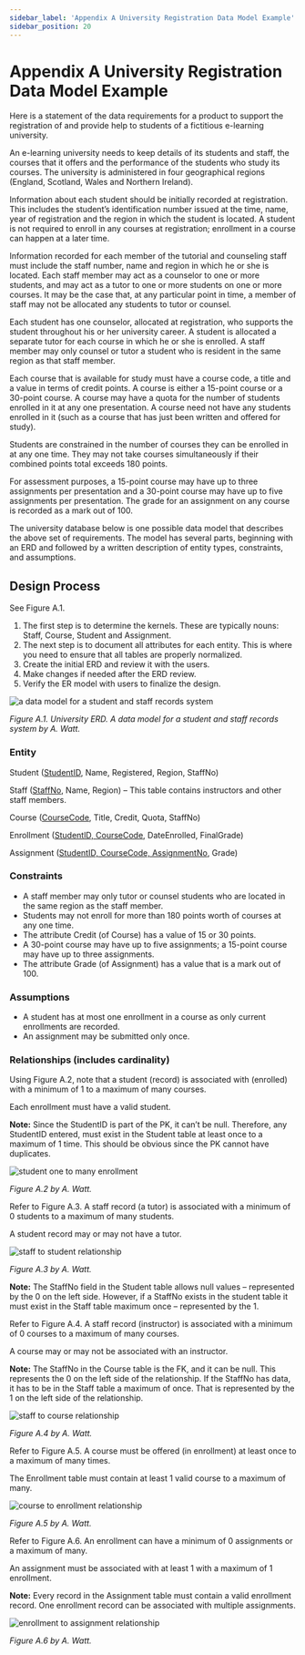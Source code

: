 ```yaml
---
sidebar_label: 'Appendix A University Registration Data Model Example'
sidebar_position: 20
---
```


# Appendix A University Registration Data Model Example

Here is a statement of the data requirements for a product to support 
the registration of and provide
  help to students of a fictitious e-learning university.

An e-learning university needs to keep details of its students and staff, 
the courses that it offers and
  the performance of the students who study its courses. The university 
  is administered in four
  geographical regions (England, Scotland, Wales and Northern Ireland).

Information about each student should be initially recorded at registration. 
This includes the student’s
  identification number issued at the time, name, year of registration and 
  the region in which the student
  is located. A student is not required to enroll in any courses at 
  registration; enrollment in a course
  can happen at a later time.

Information recorded for each member of the tutorial and counseling staff 
must include the staff number,
  name and region in which he or she is located. Each staff member may act as 
  a counselor to one or more
  students, and may act as a tutor to one or more students on one or 
  more courses. It may be the case
  that, at any particular point in time, a member of staff may not be 
  allocated any students to tutor or
  counsel.

Each student has one counselor, allocated at registration, who supports 
the student throughout his or her
  university career. A student is allocated a separate tutor for each course 
  in which he or she is
  enrolled. A staff member may only counsel or tutor a student who is resident 
  in the same region as that
  staff member.

Each course that is available for study must have a course code, a title and 
a value in terms of credit
  points. A course is either a 15-point course or a 30-point course. A course 
  may have a quota for the
  number of students enrolled in it at any one presentation. A course 
  need not have any students
  enrolled in it (such as a course that has just been written and offered 
  for study).

Students are constrained in the number of courses they can be enrolled in at 
any one time. They may not
  take courses simultaneously if their combined points total exceeds 180 points.

For assessment purposes, a 15-point course may have up to three assignments 
per presentation and a
  30-point course may have up to five assignments per presentation. The grade 
  for an assignment on any
  course is recorded as a mark out of 100.

The university database below is one possible data model that describes the 
above set of requirements.
  The model has several parts, beginning with an ERD and followed by a 
  written description of entity
  types, constraints, and assumptions.

## Design Process

See Figure A.1.

1. The first step is to determine the kernels. These are typically nouns: 
    Staff, Course, Student and
    Assignment.
1. The next step is to document all attributes for each entity. This is where 
    you need to ensure that
    all tables are properly normalized.
1. Create the initial ERD and review it with the users.
1. Make changes if needed after the ERD review.
1. Verify the ER model with users to finalize the design.

![a data model for a student and staff records system](http://opentextbc.ca/dbdesign01/wp-content/uploads/sites/11/2013/12/Ch-14-University-Example-ERD-300x189.jpg)

*Figure A.1. University ERD. A data model for a
    student and staff records system by A. Watt.*

### Entity

Student (<u>StudentID</u>, Name, Registered, Region, StaffNo)


Staff (<u>StaffNo</u>, Name, Region) – This table contains
  instructors and other staff members.

Course (<u>CourseCode</u>, Title, Credit, Quota, StaffNo)

Enrollment (<u>StudentlD, CourseCode</u>, DateEnrolled,
  FinalGrade)

Assignment (<u>StudentID, CourseCode, AssignmentNo</u>,
  Grade)

### Constraints

* A staff member may only tutor or counsel students who are located in the 
    same region as the staff
    member.
* Students may not enroll for more than 180 points worth of courses at any 
    one time.
* The attribute Credit (of Course) has a value of 15 or 30 points.
* A 30-point course may have up to five assignments; a 15-point course may 
    have up to three
    assignments.
* The attribute Grade (of Assignment) has a value that is a mark out of 100.

### Assumptions

* A student has at most one enrollment in a course as only current 
    enrollments are recorded.
* An assignment may be submitted only once.

### Relationships (includes cardinality)

Using Figure A.2, note that a student (record) is associated with (enrolled) 
with a minimum of 1 to a
  maximum of many courses.

Each enrollment must have a valid student.

<strong>Note:</strong>  Since the StudentID is part of the PK, it can’t be 
null. Therefore, any
  StudentID entered, must exist in the Student table at least once to a 
  maximum of 1 time. This
  should be obvious since the PK cannot have duplicates.

![student one to many enrollment](http://opentextbc.ca/dbdesign01/wp-content/uploads/sites/11/2013/12/Ch-14-Student-one-to-Many-Enrollment-300x145.jpg)

*Figure A.2 by A. Watt.*

Refer to Figure A.3. A staff record (a tutor) is associated with a minimum of 
0 students to a maximum of
  many students.

A student record may or may not have a tutor.

![staff to student relationship](http://opentextbc.ca/dbdesign01/wp-content/uploads/sites/11/2013/12/Ch-14-Staff-to-Student-300x174.jpg)

*Figure A.3 by A. Watt.*

<strong>Note:</strong>  The StaffNo field in the Student table
  allows null values – represented by the 0 on the left side.  However, 
  if a StaffNo exists in the
  student table it must exist in the Staff table maximum once – represented 
  by the 1.

Refer to Figure A.4. A staff record (instructor) is associated with a minimum 
of 0 courses to a
  maximum of many courses.

A course may or may not be associated with an instructor.

<strong>Note:</strong>  The StaffNo in the Course table is the FK, and it can 
be null. This
  represents the 0 on the left side of the relationship. If the StaffNo has 
  data, it has to be in the
  Staff table a maximum of once. That is represented by the 1 on the left side 
  of the relationship.

![staff to course relationship](http://opentextbc.ca/dbdesign01/wp-content/uploads/sites/11/2013/12/Ch-14-Staff-to-Course-300x172.jpg)

*Figure A.4 by A. Watt.*

Refer to Figure A.5. A course must be offered (in enrollment) at least once to 
a maximum of many
  times.

The Enrollment table must contain at least 1 valid course to a maximum of many.

![course to enrollment relationship](http://opentextbc.ca/dbdesign01/wp-content/uploads/sites/11/2013/12/Ch-14-Course-to-Enrollment-300x138.jpg)

*Figure A.5 by A. Watt.*

Refer to Figure A.6. An enrollment can have a minimum of 0 assignments or 
a maximum of many.

An assignment must be associated with at least 1 with a maximum of 1 enrollment.

<strong>Note:</strong>  Every record in the Assignment table must contain a 
valid enrollment record.
  One enrollment record can be associated with multiple assignments.

![enrollment to assignment relationship](http://opentextbc.ca/dbdesign01/wp-content/uploads/sites/11/2013/12/Ch-14-Enrollment-to-Assignment-300x118.jpg)

*Figure A.6 by A. Watt.*
